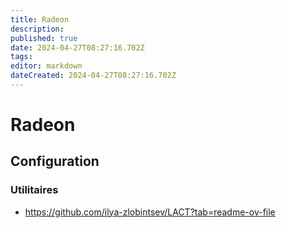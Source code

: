 ```yaml
---
title: Radeon
description: 
published: true
date: 2024-04-27T08:27:16.702Z
tags: 
editor: markdown
dateCreated: 2024-04-27T08:27:16.702Z
---
```


# Radeon

## Configuration

### Utilitaires

- <https://github.com/ilya-zlobintsev/LACT?tab=readme-ov-file>
